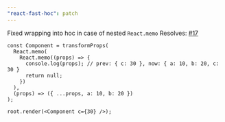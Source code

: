 ```yaml
---
"react-fast-hoc": patch
---
```


Fixed wrapping into hoc in case of nested `React.memo`
Resolves: [#17](https://github.com/XantreGodlike/react-fast-hoc/issues/17)

```tsx
const Component = transformProps(
  React.memo(
    React.memo((props) => {
      console.log(props); // prev: { c: 30 }, now: { a: 10, b: 20, c: 30 }
      return null;
    })
  ),
  (props) => ({ ...props, a: 10, b: 20 })
);

root.render(<Component c={30} />);
```
